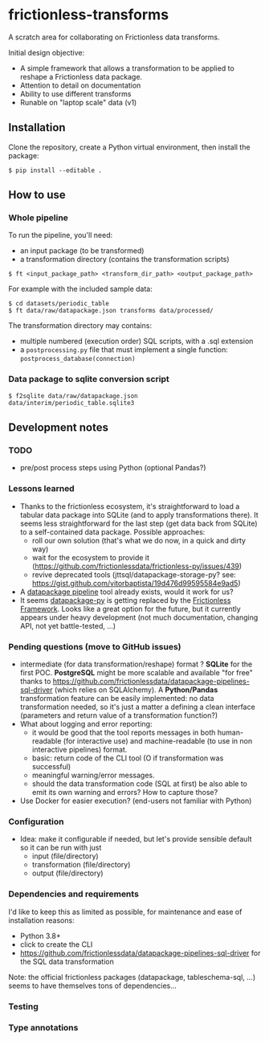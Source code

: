 # frictionless-transforms

A scratch area for collaborating on Frictionless data transforms.

Initial design objective:

- A simple framework that allows a transformation to be applied to reshape a Frictionless data package. 
- Attention to detail on documentation
- Ability to use different transforms
- Runable on "laptop scale" data (v1) 

## Installation

Clone the repository, create a Python virtual environment, then install the package:

```
$ pip install --editable . 
```

## How to use 

### Whole pipeline

To run the pipeline, you'll need:

- an input package (to be transformed)
- a transformation directory (contains the transformation scripts)

```
$ ft <input_package_path> <transform_dir_path> <output_package_path>
```
    
For example with the included sample data:
    
```
$ cd datasets/periodic_table
$ ft data/raw/datapackage.json transforms data/processed/
```

The transformation directory may contains:

- multiple numbered (execution order) SQL scripts, with a .sql extension
- a `postprocessing.py` file that must implement a single function: `postprocess_database(connection)`

### Data package to sqlite conversion script

```
$ f2sqlite data/raw/datapackage.json data/interim/periodic_table.sqlite3
```

## Development notes  

### TODO

- pre/post process steps using Python (optional Pandas?)

### Lessons learned

- Thanks to the frictionless ecosystem, it's straightforward to load a tabular data package into SQLite (and to 
apply transformations there). It seems less straightforward for the last step (get data back from SQLite) to a 
self-contained data package. Possible approaches:
    - roll our own solution (that's what we do now, in a quick and dirty way)
    - wait for the ecosystem to provide it (https://github.com/frictionlessdata/frictionless-py/issues/439)
    - revive deprecated tools (jttsql/datapackage-storage-py? see: https://gist.github.com/vitorbaptista/19d476d99595584e9ad5)
- A [datapackage pipeline](https://github.com/frictionlessdata/datapackage-pipelines) tool already exists, would it 
work for us?
- It seems [datapackage-py](https://github.com/frictionlessdata/datapackage-py) is getting replaced by the 
[Frictionless Framework](https://github.com/frictionlessdata/frictionless-py). Looks like a great option for the future, 
but it currently appears under heavy development (not much documentation, changing API, not yet battle-tested, ...)
    
### Pending questions (move to GitHub issues)

- intermediate (for data transformation/reshape) format ? **SQLite** for the first POC. **PostgreSQL** might be more 
scalable and available "for free" thanks to https://github.com/frictionlessdata/datapackage-pipelines-sql-driver 
(which relies on SQLAlchemy). A **Python/Pandas** transformation feature can be easily implemented: no data 
transformation needed, so it's just a matter a defining a clean interface (parameters and return value of a 
transformation function?)
- What about logging and error reporting:
    - it would be good that the tool reports messages in both human-readable (for interactive use) and 
    machine-readable (to use in non interactive pipelines) format.
    - basic: return code of the CLI tool (O if transformation was successful)
    - meaningful warning/error messages.
    - should the data transformation code (SQL at first) be also able to emit its own warning and errors? 
    How to capture those?
- Use Docker for easier execution? (end-users not familiar with Python)

### Configuration

- Idea: make it configurable if needed, but let's provide sensible default so it can be run with just
    - input (file/directory)
    - transformation (file/directory)
    - output (file/directory)
    
### Dependencies and requirements

I'd like to keep this as limited as possible, for maintenance and ease of installation reasons:

- Python 3.8+
- click to create the CLI
- https://github.com/frictionlessdata/datapackage-pipelines-sql-driver for the SQL data transformation

Note: the official frictionless packages (datapackage, tableschema-sql, ...) seems to have themselves tons of 
dependencies...

### Testing

### Type annotations



